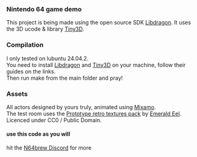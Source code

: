 
### Nintendo 64 game demo

This project is being made using the open source SDK [Libdragon](https://github.com/DragonMinded/libdragon). It uses the 3D ucode & library [Tiny3D](https://github.com/HailToDodongo/tiny3d).

### Compilation

I only tested on lubuntu 24.04.2.<br/>
You need to install [Libdragon](https://github.com/DragonMinded/libdragon/wiki/Installing-libdragon) and [Tiny3D](https://github.com/HailToDodongo/tiny3d/blob/main/README.md) on your machine, follow their guides on the links.<br/>
Then run make from the main folder and pray!

### Assets

All actors designed by yours truly, animated using [Mixamo](https://www.mixamo.com).<br/>
The test room uses the [Prototype retro textures pack](https://opengameart.org/content/prototype-textures-32x32px) by [Emerald Eel](https://opengameart.org/users/emerald-eel-entertainment). Licenced under CC0 / Public Domain.

#### use this code as you will
hit the [N64brew Discord](https://discord.gg/r86zSRwDDY) for more<br/>

##